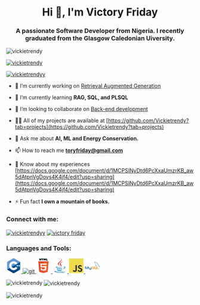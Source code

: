 <h1 align="center">Hi 👋, I'm Victory Friday</h1>
<h3 align="center">A passionate Software Developer from Nigeria. I recently graduated from the Glasgow Caledonian Uiversity.</h3>

<p align="left"> <img src="https://komarev.com/ghpvc/?username=vickietrendy&label=Profile%20views&color=0e75b6&style=flat" alt="vickietrendy" /> </p>

<p align="left"> <a href="https://github.com/ryo-ma/github-profile-trophy"><img src="https://github-profile-trophy.vercel.app/?username=vickietrendy" alt="vickietrendy" /></a> </p>

<p align="left"> <a href="https://twitter.com/vickietrendyy" target="blank"><img src="https://img.shields.io/twitter/follow/vickietrendyy?logo=twitter&style=for-the-badge" alt="vickietrendyy" /></a> </p>

- 🔭 I’m currently working on [Retrieval Augmented Generation](https://github.com/ToryFriday/Travelite)

- 🌱 I’m currently learning **RAG, SQL, and PLSQL**

- 👯 I’m looking to collaborate on [Back-end development](https://github.com/ToryFriday?tab=projects)

- 👨‍💻 All of my projects are available at [https://github.com/Vickietrendy?tab=projects](https://github.com/Vickietrendy?tab=projects)

- 💬 Ask me about **AI, ML and Energy Conservation.**

- 📫 How to reach me **toryfriday@gmail.com**

- 📄 Know about my experiences [https://docs.google.com/document/d/1MCPSINyDtd6PcXxaUmzrKB_aw5dAtpnVgDovs4K4jf4/edit?usp=sharing](https://docs.google.com/document/d/1MCPSINyDtd6PcXxaUmzrKB_aw5dAtpnVgDovs4K4jf4/edit?usp=sharing)

- ⚡ Fun fact **I own a mountain of books.**

<h3 align="left">Connect with me:</h3>
<p align="left">
<a href="https://twitter.com/vickietrendyy" target="blank"><img align="center" src="https://raw.githubusercontent.com/rahuldkjain/github-profile-readme-generator/master/src/images/icons/Social/twitter.svg" alt="vickietrendyy" height="30" width="40" /></a>
<a href="https://linkedin.com/in/victory friday" target="blank"><img align="center" src="https://raw.githubusercontent.com/rahuldkjain/github-profile-readme-generator/master/src/images/icons/Social/linked-in-alt.svg" alt="victory friday" height="30" width="40" /></a>
</p>

<h3 align="left">Languages and Tools:</h3>
<p align="left"> <a href="https://www.w3schools.com/cpp/" target="_blank" rel="noreferrer"> <img src="https://raw.githubusercontent.com/devicons/devicon/master/icons/cplusplus/cplusplus-original.svg" alt="cplusplus" width="40" height="40"/> </a> <a href="https://git-scm.com/" target="_blank" rel="noreferrer"> <img src="https://www.vectorlogo.zone/logos/git-scm/git-scm-icon.svg" alt="git" width="40" height="40"/> </a> <a href="https://www.w3.org/html/" target="_blank" rel="noreferrer"> <img src="https://raw.githubusercontent.com/devicons/devicon/master/icons/html5/html5-original-wordmark.svg" alt="html5" width="40" height="40"/> </a> <a href="https://www.java.com" target="_blank" rel="noreferrer"> <img src="https://raw.githubusercontent.com/devicons/devicon/master/icons/java/java-original.svg" alt="java" width="40" height="40"/> </a> <a href="https://developer.mozilla.org/en-US/docs/Web/JavaScript" target="_blank" rel="noreferrer"> <img src="https://raw.githubusercontent.com/devicons/devicon/master/icons/javascript/javascript-original.svg" alt="javascript" width="40" height="40"/> </a> <a href="https://www.mysql.com/" target="_blank" rel="noreferrer"> <img src="https://raw.githubusercontent.com/devicons/devicon/master/icons/mysql/mysql-original-wordmark.svg" alt="mysql" width="40" height="40"/> </a> </p>

<p><img align="left" src="https://github-readme-stats.vercel.app/api/top-langs?username=vickietrendy&show_icons=true&locale=en&layout=compact" alt="vickietrendy" /></p>

<p>&nbsp;<img align="center" src="https://github-readme-stats.vercel.app/api?username=vickietrendy&show_icons=true&locale=en" alt="vickietrendy" /></p>

<p><img align="center" src="https://github-readme-streak-stats.herokuapp.com/?user=vickietrendy&" alt="vickietrendy" /></p>

